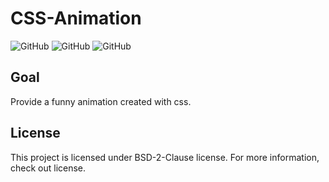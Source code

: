 # CSS-Animation

![GitHub](https://img.shields.io/badge/License-BSD%202%20Clause-red)
![GitHub](https://img.shields.io/badge/Release-V.2.0.0-blue)
![GitHub](https://img.shields.io/badge/Version-Stable-success)

## Goal

Provide a funny animation created with css.

## License

This project is licensed under BSD-2-Clause license. For more information, check out license.